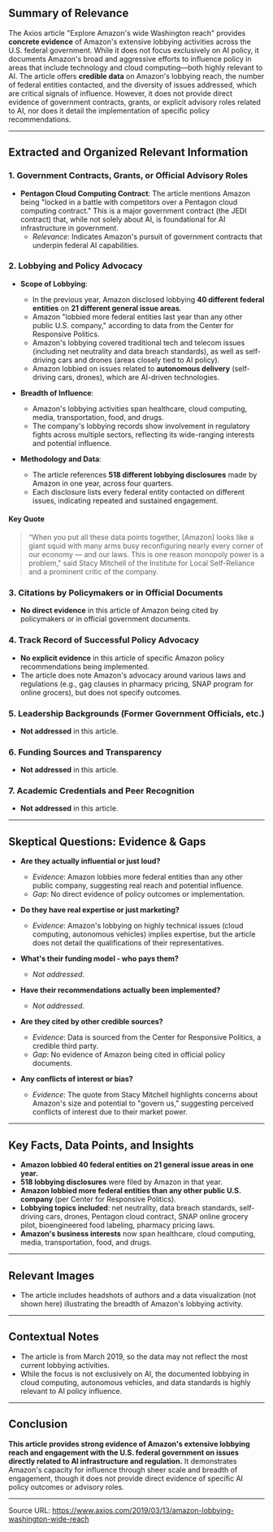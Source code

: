 ## Summary of Relevance

The Axios article "Explore Amazon's wide Washington reach" provides **concrete evidence** of Amazon's extensive lobbying activities across the U.S. federal government. While it does not focus exclusively on AI policy, it documents Amazon's broad and aggressive efforts to influence policy in areas that include technology and cloud computing—both highly relevant to AI. The article offers **credible data** on Amazon's lobbying reach, the number of federal entities contacted, and the diversity of issues addressed, which are critical signals of influence. However, it does not provide direct evidence of government contracts, grants, or explicit advisory roles related to AI, nor does it detail the implementation of specific policy recommendations.

---

## Extracted and Organized Relevant Information

### 1. Government Contracts, Grants, or Official Advisory Roles

- **Pentagon Cloud Computing Contract**: The article mentions Amazon being "locked in a battle with competitors over a Pentagon cloud computing contract." This is a major government contract (the JEDI contract) that, while not solely about AI, is foundational for AI infrastructure in government.
    - *Relevance*: Indicates Amazon's pursuit of government contracts that underpin federal AI capabilities.

### 2. Lobbying and Policy Advocacy

- **Scope of Lobbying**:
    - In the previous year, Amazon disclosed lobbying **40 different federal entities** on **21 different general issue areas**.
    - Amazon "lobbied more federal entities last year than any other public U.S. company," according to data from the Center for Responsive Politics.
    - Amazon's lobbying covered traditional tech and telecom issues (including net neutrality and data breach standards), as well as self-driving cars and drones (areas closely tied to AI policy).
    - Amazon lobbied on issues related to **autonomous delivery** (self-driving cars, drones), which are AI-driven technologies.

- **Breadth of Influence**:
    - Amazon's lobbying activities span healthcare, cloud computing, media, transportation, food, and drugs.
    - The company's lobbying records show involvement in regulatory fights across multiple sectors, reflecting its wide-ranging interests and potential influence.

- **Methodology and Data**:
    - The article references **518 different lobbying disclosures** made by Amazon in one year, across four quarters.
    - Each disclosure lists every federal entity contacted on different issues, indicating repeated and sustained engagement.

#### Key Quote
> “When you put all these data points together, [Amazon] looks like a giant squid with many arms busy reconfiguring nearly every corner of our economy — and our laws. This is one reason monopoly power is a problem," said Stacy Mitchell of the Institute for Local Self-Reliance and a prominent critic of the company.

### 3. Citations by Policymakers or in Official Documents

- **No direct evidence** in this article of Amazon being cited by policymakers or in official government documents.

### 4. Track Record of Successful Policy Advocacy

- **No explicit evidence** in this article of specific Amazon policy recommendations being implemented.
- The article does note Amazon's advocacy around various laws and regulations (e.g., gag clauses in pharmacy pricing, SNAP program for online grocers), but does not specify outcomes.

### 5. Leadership Backgrounds (Former Government Officials, etc.)

- **Not addressed** in this article.

### 6. Funding Sources and Transparency

- **Not addressed** in this article.

### 7. Academic Credentials and Peer Recognition

- **Not addressed** in this article.

---

## Skeptical Questions: Evidence & Gaps

- **Are they actually influential or just loud?**
    - *Evidence*: Amazon lobbies more federal entities than any other public company, suggesting real reach and potential influence.
    - *Gap*: No direct evidence of policy outcomes or implementation.

- **Do they have real expertise or just marketing?**
    - *Evidence*: Amazon's lobbying on highly technical issues (cloud computing, autonomous vehicles) implies expertise, but the article does not detail the qualifications of their representatives.

- **What's their funding model - who pays them?**
    - *Not addressed*.

- **Have their recommendations actually been implemented?**
    - *Not addressed*.

- **Are they cited by other credible sources?**
    - *Evidence*: Data is sourced from the Center for Responsive Politics, a credible third party.
    - *Gap*: No evidence of Amazon being cited in official policy documents.

- **Any conflicts of interest or bias?**
    - *Evidence*: The quote from Stacy Mitchell highlights concerns about Amazon's size and potential to "govern us," suggesting perceived conflicts of interest due to their market power.

---

## Key Facts, Data Points, and Insights

- **Amazon lobbied 40 federal entities on 21 general issue areas in one year.**
- **518 lobbying disclosures** were filed by Amazon in that year.
- **Amazon lobbied more federal entities than any other public U.S. company** (per Center for Responsive Politics).
- **Lobbying topics included**: net neutrality, data breach standards, self-driving cars, drones, Pentagon cloud contract, SNAP online grocery pilot, bioengineered food labeling, pharmacy pricing laws.
- **Amazon's business interests** now span healthcare, cloud computing, media, transportation, food, and drugs.

---

## Relevant Images

- The article includes headshots of authors and a data visualization (not shown here) illustrating the breadth of Amazon's lobbying activity.

---

## Contextual Notes

- The article is from March 2019, so the data may not reflect the most current lobbying activities.
- While the focus is not exclusively on AI, the documented lobbying in cloud computing, autonomous vehicles, and data standards is highly relevant to AI policy influence.

---

## Conclusion

**This article provides strong evidence of Amazon's extensive lobbying reach and engagement with the U.S. federal government on issues directly related to AI infrastructure and regulation.** It demonstrates Amazon's capacity for influence through sheer scale and breadth of engagement, though it does not provide direct evidence of specific AI policy outcomes or advisory roles.

---

Source URL: https://www.axios.com/2019/03/13/amazon-lobbying-washington-wide-reach